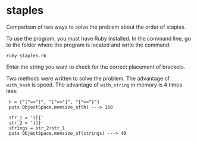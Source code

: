 # staples
Comparison of two ways to solve the problem about the order of staples.

To use the program, you must have Ruby installed. In the command line, go to the folder where the program is located and write the command:

```ruby staples.rb```

Enter the string you want to check for the correct placement of brackets.

Two methods were written to solve the problem. The advantage of ```with_hash``` is speed. The advantage of ```with_string``` in memory is 4 times less:
```
 h = {"("=>")", "["=>"]", "{"=>"}"}
 puts ObjectSpace.memsize_of(h) ---> 168

 str_1 = '([{'
 str_2 = ')]}'
 strings = str_2+str_1
 puts ObjectSpace.memsize_of(strings) ---> 40
```
